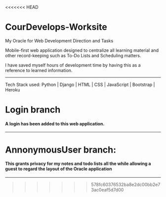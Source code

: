 <<<<<<< HEAD
# CourDevelops-Worksite
My Oracle for Web Development Direction and Tasks

Mobile-first web application designed to centralize all learning material and other record-keeping such as To-Do Lists and Scheduling matters.  

I have saved myself hours of development time by having this as a reference to learned information.

----------
Tech Stack used: Python | Django | HTML | CSS | JavaScript | Bootstrap | Heroku

# Login branch
#### A <b>login</b> has been added to this web application.
----------
# AnnonymousUser branch:
#### This grants privacy for my notes and todo lists all the while allowing a guest to regard the layout of the Oracle application
----------
>>>>>>> 578fc60376532ba8e2dc00bb2e73ac0eaf5d7d00

